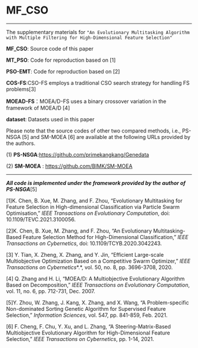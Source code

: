 # MF_CSO

---

The supplementary materials for `"An Evolutionary Multitasking Algorithm with Multiple Filtering for High-Dimensional Feature Selection"`

**MF_CSO**: Source code of this paper

**MT_PSO**: Code for reproduction based on [1]

**PSO-EMT**: Code for reproduction based on [2]

**COS-FS**:CSO-FS employs a traditional CSO search strategy for handling FS problems[3]

**MOEAD-FS**：MOEA/D-FS uses a binary crossover variation in the framework of MOEA/D [4]

**dataset**: Datasets used in this paper

Please note that the source codes of other two compared methods, i.e., PS-NSGA [5] and SM-MOEA [6] are available at the following URLs provided by the authors.

(1) **PS-NSGA**:https://github.com/primekangkang/Genedata

(2) **SM-MOEA** : https://github.com/BIMK/SM-MOEA

---

***All code is implemented under the framework provided by the author of PS-NSGA***[5]

[1]K. Chen, B. Xue, M. Zhang, and F. Zhou, “Evolutionary Multitasking for Feature Selection in High-dimensional Classification via Particle Swarm Optimisation,” *IEEE Transactions on Evolutionary Computation*, doi: 10.1109/TEVC.2021.3100056.

[2]K. Chen, B. Xue, M. Zhang, and F. Zhou, “An Evolutionary Multitasking-Based Feature Selection Method for High-Dimensional Classification,” *IEEE Transactions on Cybernetics*, doi: 10.1109/TCYB.2020.3042243.

[3] Y. Tian, X. Zheng, X. Zhang, and Y. Jin, “Efficient Large-scale Multiobjective Optimization Based on a Competitive Swarm Optimizer,” *IEEE Transactions on Cybernetics**.*, vol. 50, no. 8, pp. 3696-3708, 2020.

[4] Q. Zhang and H. Li, “MOEA/D: A Multiobjective Evolutionary Algorithm Based on Decomposition,” *IEEE Transactions on Evolutionary Computation*, vol. 11, no. 6, pp. 712-731, Dec. 2007.

[5]Y. Zhou, W. Zhang, J. Kang, X. Zhang, and X. Wang, “A Problem-specific Non-dominated Sorting Genetic Algorithm for Supervised Feature Selection,” *Information Sciences*, vol. 547, pp. 841-859, Feb. 2021.

[6] F. Cheng, F. Chu, Y. Xu, and L. Zhang, “A Steering-Matrix-Based Multiobjective Evolutionary Algorithm for High-Dimensional Feature Selection,” *IEEE Transactions on Cybernetics*, pp. 1-14, 2021.
